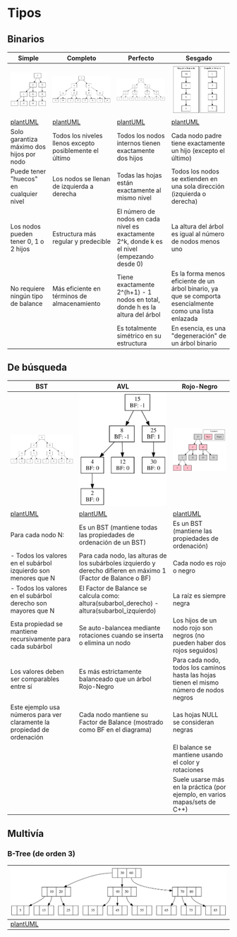 # Tipos

## Binarios

|Simple|Completo|Perfecto|Sesgado|
|-|-|-|-
|![](/images/modelosUML/arboles/tipos/binarioSimple.svg)|![](/images/modelosUML/arboles/tipos/binarioCompleto.svg)|![](/images/modelosUML/arboles/tipos/binarioPerfecto.svg)|![](/images/modelosUML/arboles/tipos/binarioSesgado.svg)|
|[plantUML](/modelosUML/arboles/tipos/binarioSimple.puml)|[plantUML](/modelosUML/arboles/tipos/binarioCompleto.puml)|[plantUML](/modelosUML/arboles/tipos/binarioPerfecto.puml)|[plantUML](/modelosUML/arboles/tipos/binarioSesgado.puml)|
|Solo garantiza máximo dos hijos por nodo|Todos los niveles llenos excepto posiblemente el último|Todos los nodos internos tienen exactamente dos hijos|Cada nodo padre tiene exactamente un hijo (excepto el último)
|Puede tener "huecos" en cualquier nivel|Los nodos se llenan de izquierda a derecha|Todas las hojas están exactamente al mismo nivel|Todos los nodos se extienden en una sola dirección (izquierda o derecha)
|Los nodos pueden tener 0, 1 o 2 hijos|Estructura más regular y predecible|El número de nodos en cada nivel es exactamente 2^k, donde k es el nivel (empezando desde 0)|La altura del árbol es igual al número de nodos menos uno
|No requiere ningún tipo de balance|Más eficiente en términos de almacenamiento|Tiene exactamente 2^(h+1) - 1 nodos en total, donde h es la altura del árbol|Es la forma menos eficiente de un árbol binario, ya que se comporta esencialmente como una lista enlazada
|||Es totalmente simétrico en su estructura|En esencia, es una "degeneración" de un árbol binario

## De búsqueda

|BST|AVL|Rojo-Negro|
|-|-|-
|![](/images/modelosUML/arboles/tipos/bst.svg)|![](/images/modelosUML/arboles/tipos/avl.svg)|![](/images/modelosUML/arboles/tipos/rojoNegro.svg)
|[plantUML](/modelosUML/arboles/tipos/bst.puml)|[plantUML](/modelosUML/arboles/tipos/avl.puml)|[plantUML](/modelosUML/arboles/tipos/rojoNegro.puml)
|Para cada nodo N:|Es un BST (mantiene todas las propiedades de ordenación de un BST)|Es un BST (mantiene las propiedades de ordenación)
|- Todos los valores en el subárbol izquierdo son menores que N|Para cada nodo, las alturas de los subárboles izquierdo y derecho difieren en máximo 1 (Factor de Balance o BF)|Cada nodo es rojo o negro
|- Todos los valores en el subárbol derecho son mayores que N|El Factor de Balance se calcula como: altura(subarbol_derecho) - altura(subarbol_izquierdo)|La raíz es siempre negra
|Esta propiedad se mantiene recursivamente para cada subárbol|Se auto-balancea mediante rotaciones cuando se inserta o elimina un nodo|Los hijos de un nodo rojo son negros (no pueden haber dos rojos seguidos)
|Los valores deben ser comparables entre sí|Es más estrictamente balanceado que un árbol Rojo-Negro|Para cada nodo, todos los caminos hasta las hojas tienen el mismo número de nodos negros
|Este ejemplo usa números para ver claramente la propiedad de ordenación|Cada nodo mantiene su Factor de Balance (mostrado como BF en el diagrama)|Las hojas NULL se consideran negras
|||El balance se mantiene usando el color y rotaciones
|||Suele usarse más en la práctica (por ejemplo, en varios mapas/sets de C++)

## Multivía

### B-Tree (de orden 3)

|![](/images/modelosUML/arboles/tipos/b-tree.svg)
|-
|[plantUML](/modelosUML/arboles/tipos/b-tree.puml)

